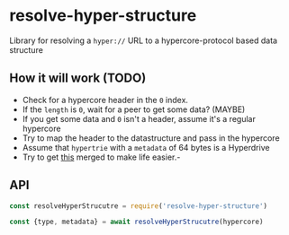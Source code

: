 # resolve-hyper-structure
Library for resolving a `hyper://` URL to a hypercore-protocol based data structure

## How it will work (TODO)

- Check for a hypercore header in the `0` index.
- If the `length` is `0`, wait for a peer to get some data? (MAYBE)
- If you get some data and `0` isn't a header, assume it's a regular hypercore
- Try to map the header to the datastructure and pass in the hypercore
- Assume that `hypertrie` with a `metadata` of 64 bytes is a Hyperdrive
- Try to get [this](https://github.com/hypercore-protocol/hyperdrive/issues/294) merged to make life easier.-

## API

```js
const resolveHyperStrucutre = require('resolve-hyper-structure')

const {type, metadata} = await resolveHyperStrucutre(hypercore)
```

